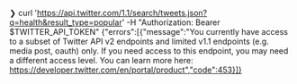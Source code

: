 ❯ curl 'https://api.twitter.com/1.1/search/tweets.json?q=health&result_type=popular' -H "Authorization: Bearer $TWITTER_API_TOKEN"
{"errors":[{"message":"You currently have access to a subset of Twitter API v2 endpoints and limited v1.1 endpoints (e.g. media post, oauth) only. If you need access to this endpoint, you may need a different access level. You can learn more here: https://developer.twitter.com/en/portal/product","code":453}]}
